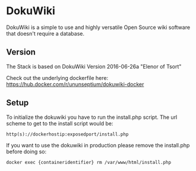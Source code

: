 # DokuWiki

DokuWiki is a simple to use and highly versatile Open Source wiki software that doesn't require a database.

## Version
The Stack is based on DokuWiki Version 2016-06-26a "Elenor of Tsort"

Check out the underlying dockerfile here: https://hub.docker.com/r/ununseptium/dokuwiki-docker

## Setup
To initialize the dokuwiki you have to run the install.php script. The url scheme to get to the install script would be:

`http(s)://dockerhostip:exposedport/install.php`

If you want to use the dokuwiki in production please remove the install.php before doing so:

`docker exec {containeridentifier} rm /var/www/html/install.php`
